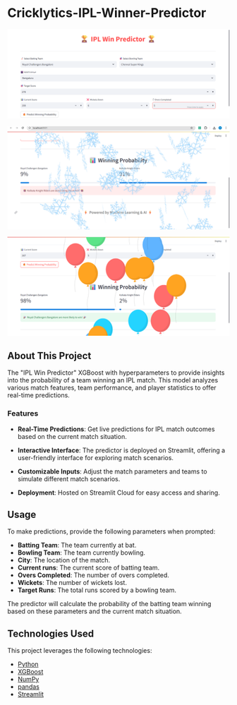 # Cricklytics-IPL-Winner-Predictor

![IPL Predictor Website](images/ipl_website.png)

![IPL Predictor Loss](images/ipl_loss.png)

![IPL Predictor Win](images/ipl_win.png)



## About This Project
The "IPL Win Predictor" XGBoost with hyperparameters to provide insights into the probability of a team winning an IPL match. This model analyzes various match features, team performance, and player statistics to offer real-time predictions.

### Features

- **Real-Time Predictions**: Get live predictions for IPL match outcomes based on the current match situation.

- **Interactive Interface**: The predictor is deployed on Streamlit, offering a user-friendly interface for exploring match scenarios.

- **Customizable Inputs**: Adjust the match parameters and teams to simulate different match scenarios.

- **Deployment**: Hosted on Streamlit Cloud for easy access and sharing.

## Usage

To make predictions, provide the following parameters when prompted:

- **Batting Team**: The team currently at bat.
- **Bowling Team**: The team currently bowling.
- **City**: The location of the match.
- **Current runs**: The current score of batting team.
- **Overs Completed**: The number of overs completed.
- **Wickets**: The number of wickets lost.
- **Target Runs**: The total runs scored by a bowling team.

The predictor will calculate the probability of the batting team winning based on these parameters and the current match situation.


## Technologies Used

This project leverages the following technologies:

- [Python](https://www.python.org/)
- [XGBoost]([https://scikit-learn.org/stable/modules/generated/sklearn.linear_model.LogisticRegression.html](https://xgboost.readthedocs.io/en/stable/python/sklearn_estimator.html))
- [NumPy](https://numpy.org/)
- [pandas](https://pandas.pydata.org/)
- [Streamlit](https://www.streamlit.io/)

